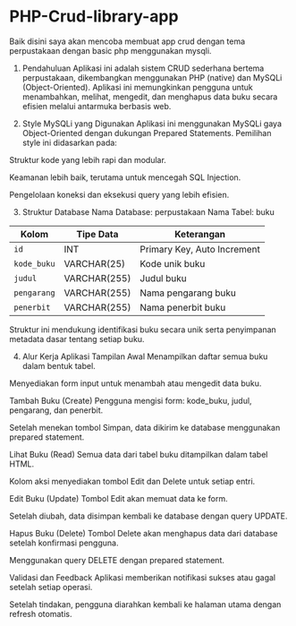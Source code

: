 # PHP-Crud-library-app

Baik disini saya akan mencoba membuat app crud dengan tema perpustakaan dengan basic php menggunakan mysqli.
1. Pendahuluan
Aplikasi ini adalah sistem CRUD sederhana bertema perpustakaan, dikembangkan menggunakan PHP (native) dan MySQLi (Object-Oriented). Aplikasi ini memungkinkan pengguna untuk menambahkan, melihat, mengedit, dan menghapus data buku secara efisien melalui antarmuka berbasis web.

2. Style MySQLi yang Digunakan
Aplikasi ini menggunakan MySQLi gaya Object-Oriented dengan dukungan Prepared Statements. Pemilihan style ini didasarkan pada:

Struktur kode yang lebih rapi dan modular.

Keamanan lebih baik, terutama untuk mencegah SQL Injection.

Pengelolaan koneksi dan eksekusi query yang lebih efisien.

3. Struktur Database
Nama Database: perpustakaan
Nama Tabel: buku

| Kolom       | Tipe Data    | Keterangan                  |
| ----------- | ------------ | --------------------------- |
| `id`        | INT          | Primary Key, Auto Increment |
| `kode_buku` | VARCHAR(25)  | Kode unik buku              |
| `judul`     | VARCHAR(255) | Judul buku                  |
| `pengarang` | VARCHAR(255) | Nama pengarang buku         |
| `penerbit`  | VARCHAR(255) | Nama penerbit buku          |


Struktur ini mendukung identifikasi buku secara unik serta penyimpanan metadata dasar tentang setiap buku.

4. Alur Kerja Aplikasi
Tampilan Awal
Menampilkan daftar semua buku dalam bentuk tabel.

Menyediakan form input untuk menambah atau mengedit data buku.

Tambah Buku (Create)
Pengguna mengisi form: kode_buku, judul, pengarang, dan penerbit.

Setelah menekan tombol Simpan, data dikirim ke database menggunakan prepared statement.

Lihat Buku (Read)
Semua data dari tabel buku ditampilkan dalam tabel HTML.

Kolom aksi menyediakan tombol Edit dan Delete untuk setiap entri.

Edit Buku (Update)
Tombol Edit akan memuat data ke form.

Setelah diubah, data disimpan kembali ke database dengan query UPDATE.

Hapus Buku (Delete)
Tombol Delete akan menghapus data dari database setelah konfirmasi pengguna.

Menggunakan query DELETE dengan prepared statement.

Validasi dan Feedback
Aplikasi memberikan notifikasi sukses atau gagal setelah setiap operasi.

Setelah tindakan, pengguna diarahkan kembali ke halaman utama dengan refresh otomatis.
